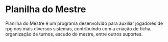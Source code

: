# Planilha do Mestre
Planilha do Mestre é um programa desenvolvido para auxiliar jogadores de rpg nos mais diversos sistemas, contribuindo com a criação de ficha, organização de turnos, escudo do mestre, entre outros suportes.
